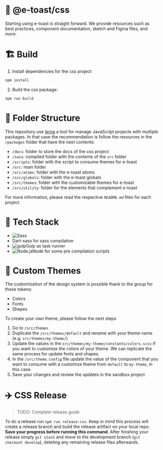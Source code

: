 
# 💅 @e-toast/css
Starting using e-toast is straight forward. We provide resources such as best practices, component documentation, sketch and Figma files, and more.

# 🏗️ Build

1. Install dependencies for the css project

```zsh
npm install
```

2. Build the css package:

```zsh
npm run build
```
# 📁 Folder Structure
This repository use [lerna](https://github.com/lerna/lerna) a tool for manage JavaScript projects with multiple packages. In that case the recommendation is follow the resources in the `/packages` folder that have the next contents:

- `/docs`: folder to store the docs of the css project
- `/sass`: compiled folder with the contents of the `src` folder
- `/scripts`: folder with the script to consume themes for e-toast
- `/src`: main folder
- `/src/atoms`: folder with the e-toast atoms
- `/src/globals`: folder with the e-toast globals
- `/src/themes`: folder with the customizable themes for e-toast
- `/src/utility`: folder for the elements that complement e-toast

For more information, please read the respective `README.md` files for each project.

# 🧰 Tech Stack

- <img src="https://camo.githubusercontent.com/7436ecde5696a856dd865d3fc81fa2612054f468e12fdb5d591e7a19a46fc9f7/68747470733a2f2f696d672e736869656c64732e696f2f7374617469632f76313f7374796c653d666f722d7468652d6261646765266d6573736167653d5361737326636f6c6f723d434336363939266c6f676f3d53617373266c6f676f436f6c6f723d464646464646266c6162656c3d" alt="Sass" data-canonical-src="https://img.shields.io/static/v1?style=for-the-badge&amp;message=Sass&amp;color=CC6699&amp;logo=Sass&amp;logoColor=FFFFFF&amp;label=" style="max-width: 100%;">
- Dart-sass for sass compilation
- <img src="https://camo.githubusercontent.com/f6eaf59e300abf5e7a4a9bf6b6547bbbac7d714c0b568ca4b51e6e20223dcff8/68747470733a2f2f696d672e736869656c64732e696f2f7374617469632f76313f7374796c653d666f722d7468652d6261646765266d6573736167653d67756c7026636f6c6f723d434634363437266c6f676f3d67756c70266c6f676f436f6c6f723d464646464646266c6162656c3d" alt="gulp" data-canonical-src="https://img.shields.io/static/v1?style=for-the-badge&amp;message=gulp&amp;color=CF4647&amp;logo=gulp&amp;logoColor=FFFFFF&amp;label=" style="max-width: 100%;">Gulp as task runner
- <img src="https://camo.githubusercontent.com/faec9d89bd2c7d47b91d988dcd0f27011c27e8191d45836cfa36bf2b3c2a92bd/68747470733a2f2f696d672e736869656c64732e696f2f7374617469632f76313f7374796c653d666f722d7468652d6261646765266d6573736167653d4e6f64652e6a7326636f6c6f723d333339393333266c6f676f3d4e6f64652e6a73266c6f676f436f6c6f723d464646464646266c6162656c3d" alt="Node.js" data-canonical-src="https://img.shields.io/static/v1?style=for-the-badge&amp;message=Node.js&amp;color=339933&amp;logo=Node.js&amp;logoColor=FFFFFF&amp;label=" style="max-width: 100%;">Node for some pre compilation scripts

# 🎨 Custom Themes

The customization of the design system is possible thank to the group for these tokens:

- Colors
- Fonts
- Shapes

To create your own theme, please follow the next steps

1. Go to `/src/themes`
2. Duplicate the  `/src/themes/default` and rename with your theme name (e.g. `src/themes/my-theme/`)
3.  Update the values in the `src/themes/my-theme/constants/colors.scss` if you want to customize the colors of your theme. We can replicate the same process for update fonts and shapes.
4. In the `/src/theme.config` file update the value of the component that you want to consume with a customize theme from `default` to `my-theme`, in this case.
5. Save your changes and review the updates in the sandbox project

# ✈️ CSS Release

> TODO: Complete release guide

To do a release run `npm run release:css`. Keep in mind this process will create a release branch and build the release artifact on your local repo. **Save your progress before running this command**. After finishing your release simply `git stash` and move to the development branch (`git checkout develop`), deleting any remaining release files afterwards.
